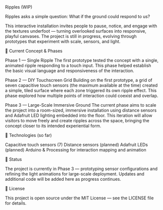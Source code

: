Ripples (WIP)

Ripples asks a simple question: What if the ground could respond to us?

This interactive installation invites people to pause, notice, and engage with the textures underfoot — turning overlooked surfaces into responsive, playful canvases. The project is still in progress, evolving through prototypes that experiment with scale, sensors, and light.

🌱 Current Concept & Phases

Phase 1 — Single Ripple
The first prototype tested the concept with a single, animated ripple responding to a touch input. This phase helped establish the basic visual language and responsiveness of the interaction.

Phase 2 — DIY Touchscreen Grid
Building on the first prototype, a grid of seven capacitive touch sensors (the maximum available at the time) created a simple, tiled surface where each zone triggered its own ripple effect. This phase explored how multiple points of interaction could coexist and overlap.

Phase 3 — Large-Scale Immersive Ground
The current phase aims to scale the project into a room-sized, immersive installation using distance sensors and Adafruit LED lighting embedded into the floor. This iteration will allow visitors to move freely and create ripples across the space, bringing the concept closer to its intended experiential form.

🧰 Technologies (so far)

Capacitive touch sensors (7)
Distance sensors (planned)
Adafruit LEDs (planned)
Arduino & Processing for interaction mapping and animation

🚧 Status

The project is currently in Phase 3 — prototyping sensor configurations and refining the light animations for large-scale deployment. Updates and additional code will be added here as progress continues.

📖 License

This project is open source under the MIT License — see the LICENSE file for details.
